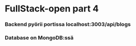 # FullStack-open part 4

### Backend pyörii portissa localhost:3003/api/blogs

### Database on MongoDB:ssä

